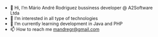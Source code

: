 - 👋 Hi, I’m Mário André Rodriguez bussiness developer @ A2Software Ltda
- 👀 I’m interested in all type of technologies
- 🌱 I’m currently learning development in Java and PHP
- 📫 How to reach me mandregr@gmail.com

<!---
mandregr2/mandregr2 is a ✨ special ✨ repository because its `README.md` (this file) appears on your GitHub profile.
You can click the Preview link to take a look at your changes.
--->

